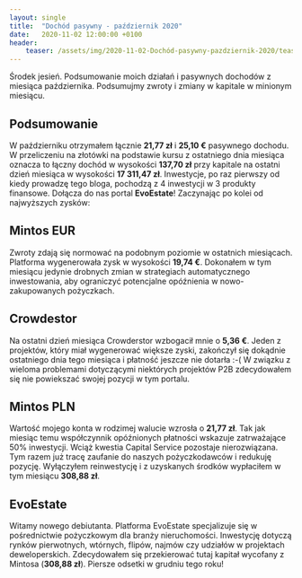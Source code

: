 ```yaml
---
layout: single
title:  "Dochód pasywny - październik 2020"
date:   2020-11-02 12:00:00 +0100
header:
    teaser: /assets/img/2020-11-02-Dochód-pasywny-pazdziernik-2020/teaser.png
---
```


Środek jesień. Podsumowanie moich działań i pasywnych dochodów z miesiąca października. Podsumujmy zwroty i zmiany w kapitale w minionym miesiącu.

## Podsumowanie

W październiku otrzymałem łącznie **21,77 zł** i **25,10 €** pasywnego dochodu. W przeliczeniu na złotówki na podstawie kursu z ostatniego dnia miesiąca oznacza to łączny dochód w wysokości **137,70 zł** przy kapitale na ostatni dzień miesiąca w wysokości **17 311,47 zł**. Inwestycje, po raz pierwszy od kiedy prowadzę tego bloga, pochodzą z 4 inwestycji w 3 produkty finansowe. Dołącza do nas portal **EvoEstate**! Zaczynając po kolei od najwyższych zysków:

## Mintos EUR

Zwroty zdają się normować na podobnym poziomie w ostatnich miesiącach. Platforma wygenerowała zysk w wysokości **19,74 €**. Dokonałem w tym miesiącu jedynie drobnych zmian w strategiach automatycznego inwestowania, aby ograniczyć potencjalne opóźnienia w nowo-zakupowanych pożyczkach.

<canvas id="mintosEurChart" width="400" height="250"></canvas>
<script>
var ctx = document.getElementById('mintosEurChart').getContext('2d');
var myChart = new Chart(ctx,
    {
        type: "line",
        data: {
            "labels":["07.2020","08.2020","09.2020","10.2020","11.2020","12.2020"],
            "datasets":[{
                    "label": "Mintos EUR",
                    "data": [19.92, 21.23, 17.21, 19.74],
                    "fill": false,
                    "borderColor": "rgb(75, 192, 192)",
                    "lineTension": 0.1
                }]
        },
        options: {
            scales: {
                yAxes: [{
                    ticks: {
                        beginAtZero: true
                    }
                }]
            }
        }
    }
);
</script>

## Crowdestor

Na ostatni dzień miesiąca Crowderstor wzbogacił mnie o **5,36 €**. Jeden z projektów, który miał wygenerować większe zyski, zakończył się dokądnie ostatniego dnia tego miesiąca i płatność jeszcze nie dotarła :-(  W związku z wieloma problemami dotyczącymi niektórych projektów P2B zdecydowałem się nie powiekszać swojej pozycji w tym portalu.

<canvas id="crowdestorChart" width="400" height="250"></canvas>
<script>
var ctx = document.getElementById('crowdestorChart').getContext('2d');
var myChart = new Chart(ctx,
    {
        type: "line",
        data: {
            "labels":["07.2020","08.2020","09.2020","10.2020","11.2020","12.2020"],
            "datasets":[{
                    "label": "Crowdestor",
                    "data": [6.12, 14.09, 6.99, 5.36],
                    "fill": false,
                    "borderColor": "rgb(75, 192, 192)",
                    "lineTension": 0.1
                }]
        },
        options: {
            scales: {
                yAxes: [{
                    ticks: {
                        beginAtZero: true
                    }
                }]
            }
        }
    }
);
</script>

## Mintos PLN

Wartość mojego konta w rodzimej walucie wzrosła o **21,77 zł**. Tak jak miesiąc temu współczynnik opóźnionych płatności wskazuje zatrważające 50% inwestycji. Wciąż kwestia Capital Service pozostaje nierozwiązana. Tym razem już tracę zaufanie do naszych pożyczkodawców i redukuję pozycję. Wyłączyłem reinwestycję i z uzyskanych środków wypłaciłem w tym miesiącu **308,88 zł**.

<canvas id="mintosPlnChart" width="400" height="250"></canvas>
<script>
var ctx = document.getElementById('mintosPlnChart').getContext('2d');
var myChart = new Chart(ctx,
    {
        type: "line",
        data: {
            "labels":["07.2020","08.2020","09.2020","10.2020","11.2020","12.2020"],
            "datasets":[{
                    "label": "Mintos PLN",
                    "data":[32.02, 13.70, 25.51, 21.77],
                    "fill": false,
                    "borderColor": "rgb(75, 192, 192)",
                    "lineTension": 0.1
                }]
        },
        options: {
            scales: {
                yAxes: [{
                    ticks: {
                        beginAtZero: true
                    }
                }]
            }
        }
    }
);
</script>

## EvoEstate

Witamy nowego debiutanta. Platforma EvoEstate specjalizuje się w pośrednictwie pożyczkowym dla branży nieruchomości. Inwestycję dotyczą rynków pierwotnych, wtórnych, flipów, najmów czy udziałów w projektach deweloperskich. Zdecydowałem się przekierować tutaj kapitał wycofany z Mintosa (**308,88 zł**). Piersze odsetki w grudniu tego roku!